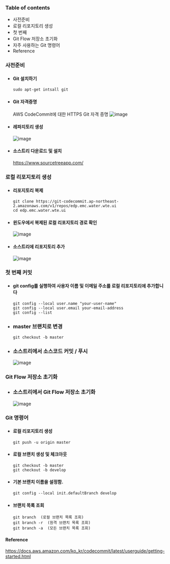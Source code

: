 
### Table of contents
  - 사전준비
  - 로컬 리포지토리 생성
  - 첫 번째 
  - Git Flow 저장소 초기화
  - 자주 사용하는 Git 명령어
  - Reference


### 사전준비
  - #### Git 설치하기    
    ```
    sudo apt-get intsall git
    ```    
    
  - #### Git 자격증명
    AWS CodeCommit에 대한 HTTPS Git 자격 증명
    ![image](https://user-images.githubusercontent.com/80744273/167784514-239a2adf-9b1f-41ac-abfe-7b28432e996f.png)
 
  - #### 레파지토리 생성
    ![image](https://user-images.githubusercontent.com/80744273/167784016-6ee034cb-ed6f-49ca-9ecd-156adf1a15c2.png)

  - #### 소스트리 다운로드 및 설치   
    https://www.sourcetreeapp.com/
    
### 로컬 리포지토리 생성
  
  - #### 리포지토리 복제
    ```
    git clone https://git-codecommit.ap-northeast-2.amazonaws.com/v1/repos/edp.emc.water.wte.ui
    cd edp.emc.water.wte.ui
    ```
  - #### 윈도우에서 복제된 로컬 리포지토리 경로 확인
    ![image](https://user-images.githubusercontent.com/80744273/167786451-f2ad3a7f-fc2d-4cdb-8cb0-bada4d4133bc.png)
    
  - #### 소스트리에 리포지토리 추가  
    ![image](https://user-images.githubusercontent.com/80744273/167785706-0422f452-802f-490f-bac9-92607e0b8bc7.png)
 
### 첫 번째 커밋
  - #### git config를 실행하여 사용자 이름 및 이메일 주소를 로컬 리포지토리에 추가합니다    
    ```    
    git config --local user.name "your-user-name"
    git config --local user.email your-email-address
    git config --list
    ```    
 
  - ### master 브랜치로 변경
    ```
    git checkout -b master    
    ```
  - ### 소스트리에서 소스코드 커밋 / 푸시
    ![image](https://user-images.githubusercontent.com/80744273/167794840-dbb68cc5-334f-40da-b864-f58f30edde2d.png)
    
### Git Flow 저장소 초기화
  - ### 소스트리에서 Git Flow 저장소 초기화
    ![image](https://user-images.githubusercontent.com/80744273/167791363-424b9b9c-d625-44b8-8789-732831b2b2bf.png)
    
  
### Git 명령어
  - #### 로컬 리포지토리 생성    
    ```
    git push -u origin master
    ```    
  - #### 로컬 브랜치 생성 및 체크아웃
    ```
    git checkout -b master
    git checkout -b develop
    ```  
  - #### 기본 브랜치 이름을 설정함.    
    ```
    git config --local init.defaultBranch develop
    ```    
    
  - #### 브랜치 목록 조회
    ```
    git branch  (로컬 브랜치 목록 조회)
    git branch -r  (원격 브랜치 목록 조회)
    git branch -a  (모든 브랜치 목록 조회)    
    ```
    
#### Reference   
https://docs.aws.amazon.com/ko_kr/codecommit/latest/userguide/getting-started.html
